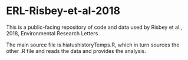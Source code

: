 # ERL-Risbey-et-al-2018
This is a public-facing repository of code and data used by Risbey et al., 2018, Environmental Research Letters

The main source file is hiatushistoryTemps.R, which in turn sources the other .R file and reads the data and provides the analysis.
